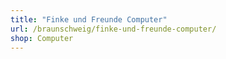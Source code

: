 ```yaml
---
title: "Finke und Freunde Computer"
url: /braunschweig/finke-und-freunde-computer/
shop: Computer
---
```

